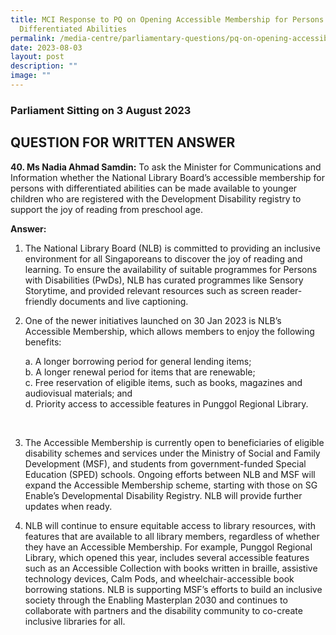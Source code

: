 ```yaml
---
title: MCI Response to PQ on Opening Accessible Membership for Persons with
  Differentiated Abilities
permalink: /media-centre/parliamentary-questions/pq-on-opening-accessible-membership-differentiated-abilities/
date: 2023-08-03
layout: post
description: ""
image: ""
---
```

### Parliament Sitting on 3 August 2023

QUESTION FOR WRITTEN ANSWER
---------------------------

**40\. Ms Nadia Ahmad Samdin:**&nbsp;To ask the Minister for Communications and Information whether the National Library Board’s accessible membership for persons with differentiated abilities can be made available to younger children who are registered with the Development Disability registry to support the joy of reading from preschool age.

**Answer:**

1. The National Library Board (NLB) is committed to providing an inclusive environment for all Singaporeans to discover the joy of reading and learning. To ensure the availability of suitable programmes for Persons with Disabilities (PwDs), NLB has curated programmes like Sensory Storytime, and provided relevant resources such as screen reader-friendly documents and live captioning.&nbsp;

2. One of the newer initiatives launched on 30 Jan 2023 is NLB’s Accessible Membership, which allows members to enjoy the following benefits:  
  
    a.&nbsp;A longer borrowing period for general lending items;  
    b.&nbsp;A longer renewal period for items that are renewable;  
    c.&nbsp;Free reservation of eligible items, such as books,     magazines and audiovisual materials; and  
    d.&nbsp;Priority access to accessible features in Punggol Regional Library.
<br>
  
3. The Accessible Membership is currently open to beneficiaries of eligible disability schemes and services under the Ministry of Social and Family Development (MSF), and students from government-funded Special Education (SPED) schools. Ongoing efforts between NLB and MSF will expand the Accessible Membership scheme, starting with those on SG Enable’s Developmental Disability Registry. NLB will provide further updates when ready.  
  
4. NLB will continue to ensure equitable access to library resources, with features that are available to all library members, regardless of whether they have an Accessible Membership. For example, Punggol Regional Library, which opened this year, includes several accessible features such as an Accessible Collection with books written in braille, assistive technology devices, Calm Pods, and wheelchair-accessible book borrowing stations. NLB is supporting MSF’s efforts to build an inclusive society through the Enabling Masterplan 2030 and continues to collaborate with partners and the disability community to co-create inclusive libraries for all.
